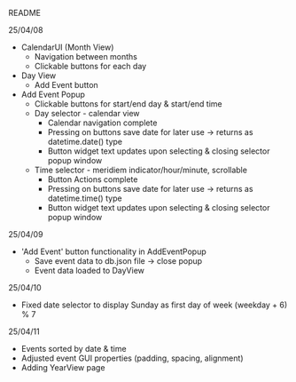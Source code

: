 README

25/04/08

- CalendarUI (Month View)
  - Navigation between months
  - Clickable buttons for each day
- Day View
  - Add Event button
- Add Event Popup
  - Clickable buttons for start/end day & start/end time
  - Day selector - calendar view
    - Calendar navigation complete
    - Pressing on buttons save date for later use -> returns as datetime.date() type
    - Button widget text updates upon selecting & closing selector popup window
  - Time selector - meridiem indicator/hour/minute, scrollable
    - Button Actions complete
    - Pressing on buttons save date for later use -> returns as datetime.time() type
    - Button widget text updates upon selecting & closing selector popup window

25/04/09

- 'Add Event' button functionality in AddEventPopup
  - Save event data to db.json file -> close popup
  - Event data loaded to DayView

25/04/10

- Fixed date selector to display Sunday as first day of week (weekday + 6) % 7

25/04/11

- Events sorted by date & time
- Adjusted event GUI properties (padding, spacing, alignment)
- Adding YearView page
